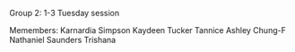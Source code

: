 Group 2: 1-3 Tuesday session

Memembers: 
Karnardia Simpson
Kaydeen Tucker
Tannice
Ashley 
Chung-F
Nathaniel Saunders
Trishana

